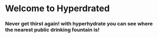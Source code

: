 # Welcome to Hyperdrated
### Never get thirst again! with hyperhydrate you can see where the nearest public drinking fountain is!
